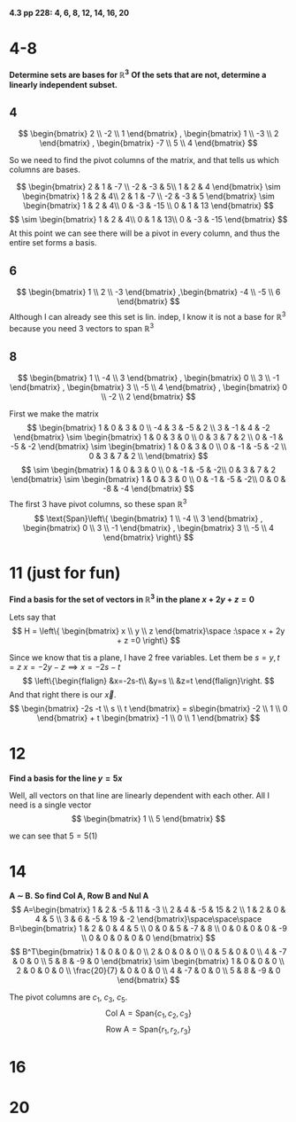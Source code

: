 **4.3 pp 228:**
**4, 6, 8, 12, 14, 16, 20**

# 4-8
**Determine sets are bases for $\mathbb{R}^3$**
**Of the sets that are not, determine a linearly independent subset.**

## 4
$$
\begin{bmatrix}
2 \\
-2 \\
1
\end{bmatrix} , \begin{bmatrix}
1 \\
-3 \\
2
\end{bmatrix} , \begin{bmatrix}
-7 \\
5 \\
4
\end{bmatrix}
$$

So we need to find the pivot columns of the matrix, and that tells us which columns are bases.

$$
\begin{bmatrix}
2  & 1 & -7 \\
-2  & -3 & 5\\
1 & 2 & 4
\end{bmatrix}
\sim 
\begin{bmatrix}
1 & 2 & 4\\
2  & 1 & -7 \\
-2  & -3 & 5
\end{bmatrix} \sim 
\begin{bmatrix}
1 & 2 & 4\\
0  & -3 & -15 \\
0  & 1 & 13
\end{bmatrix}
$$
$$
\sim  \begin{bmatrix}
1 & 2 & 4\\
0  & 1 & 13\\
0  & -3 & -15
\end{bmatrix} 
$$ 
At this point we can see there will be a pivot in every column, and thus the entire set forms a basis.

## 6
$$
\begin{bmatrix}
1 \\
2 \\
-3
\end{bmatrix} ,\begin{bmatrix}
-4 \\
-5 \\
6
\end{bmatrix}
$$
Although I can already see this set is lin. indep, I know it is not a base for $\mathbb{R}^3$ because you need 3 vectors to span $\mathbb{R}^3$

## 8
$$
\begin{bmatrix}
1 \\
-4 \\
3
\end{bmatrix}
, \begin{bmatrix}
0 \\
3 \\
-1
\end{bmatrix}
, \begin{bmatrix}
3 \\
-5 \\
4
\end{bmatrix}
, \begin{bmatrix}
0 \\
-2 \\
2
\end{bmatrix}
$$

First we make the matrix
$$
\begin{bmatrix}
1 & 0 & 3 & 0 \\
-4 & 3 & -5 & 2 \\
3 & -1 & 4 & -2
\end{bmatrix} \sim 
\begin{bmatrix}
1 & 0 & 3 & 0 \\
0 & 3 & 7 & 2 \\
0 & -1 & -5 & -2
\end{bmatrix} \sim 
\begin{bmatrix}
1 & 0 & 3 & 0 \\
0 & -1 & -5 & -2 \\
0 & 3 & 7 & 2 \\
\end{bmatrix}
$$
$$
\sim \begin{bmatrix}
1 & 0 & 3 & 0 \\
0 & -1 & -5 & -2\\
0 & 3 & 7 & 2 
\end{bmatrix} \sim 
\begin{bmatrix}
1 & 0 & 3 & 0 \\
0 & -1 & -5 & -2\\
0 & 0 & -8 & -4
\end{bmatrix}
$$
The first 3 have pivot columns, so these span $\mathbb{R}^3$
$$
\text{Span}\left\{  
\begin{bmatrix}
1 \\
-4 \\
3
\end{bmatrix}
, \begin{bmatrix}
0 \\
3 \\
-1
\end{bmatrix}
, \begin{bmatrix}
3 \\
-5 \\
4
\end{bmatrix}
\right\}
$$

# 11 (just for fun)
**Find a basis for the set of vectors in $\mathbb{R}^3$ in the plane $x + 2y + z = 0$**

Lets say that
$$
H = \left\{ 
\begin{bmatrix}
x \\
y \\
z
\end{bmatrix}\space :\space x + 2y + z =0
\right\} 
$$

Since we know that tis a plane, I have 2 free variables. Let them be $s=y, t=z$
$x=-2y-z \implies x=-2s-t$
$$
\left\{\begin{flalign}
&x=-2s-t\\
&y=s \\
&z=t
\end{flalign}\right.
$$
And that right there is our $\vec{x}$. 
$$
\begin{bmatrix}
-2s -t \\
s \\
t
\end{bmatrix} = s\begin{bmatrix}
-2 \\
1 \\
0
\end{bmatrix} + t \begin{bmatrix}
-1 \\
0 \\
1
\end{bmatrix}
$$

# 12
**Find a basis for the line $y=5x$**


Well, all vectors on that line are linearly dependent with each other. All I need is a single vector
$$
\begin{bmatrix}
1 \\
5
\end{bmatrix}
$$

we can see that $5=5(1)$

# 14
**A $\sim$ B. So find $\text{Col A}$, $\text{Row B}$ and $\text{Nul A}$**
$$
A=\begin{bmatrix}
1 & 2 & -5 & 11 & -3 \\
2 & 4 & -5 & 15 & 2 \\
1 & 2 & 0 & 4 & 5 \\
3 & 6 & -5 & 19 & -2
\end{bmatrix}\space\space\space B=\begin{bmatrix}
1 & 2 & 0 & 4 & 5 \\
0 & 0 & 5 & -7 & 8 \\
0 & 0 & 0 & 0 & -9 \\
0 & 0 & 0 & 0 & 0
\end{bmatrix}
$$
$$
B^T\begin{bmatrix}
1 & 0 & 0 & 0 \\
2 & 0 & 0 & 0 \\
0 & 5 & 0 & 0  \\
4 & -7 & 0 & 0 \\
5 & 8 & -9 & 0
\end{bmatrix} \sim \begin{bmatrix}
1 & 0 & 0 & 0 \\
2 & 0 & 0 & 0 \\
\frac{20}{7} & 0 & 0 & 0 \\
4 & -7 & 0 & 0 \\
5 & 8 & -9 & 0
\end{bmatrix}
$$

The pivot columns are $c_{1}$, $c_{3}$, $c_{5}$.
$$\text{Col A}= \text{Span}\left\{ c_{1},c_{2},c_{3}\right\}$$
$$
\text{Row A} = \text{Span}\left\{
r_{1},r_{2},r_{3}
\right\}
$$




# 16

# 20
